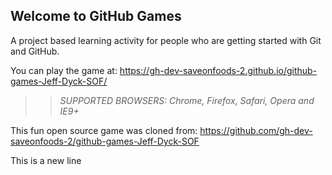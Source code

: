 ## Welcome to GitHub Games

A project based learning activity for people who are getting started with Git and GitHub.

You can play the game at: https://gh-dev-saveonfoods-2.github.io/github-games-Jeff-Dyck-SOF/

>> _*SUPPORTED BROWSERS*: Chrome, Firefox, Safari, Opera and IE9+_

This fun open source game was cloned from: https://github.com/gh-dev-saveonfoods-2/github-games-Jeff-Dyck-SOF

This is a new line
